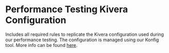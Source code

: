 # Performance Testing Kivera Configuration

Includes all required rules to replicate the Kivera configuration used during our performance testing. The configuration is managed using our Konfig tool. More info can be found [here](https://docs.kivera.io/docs/config-tool).